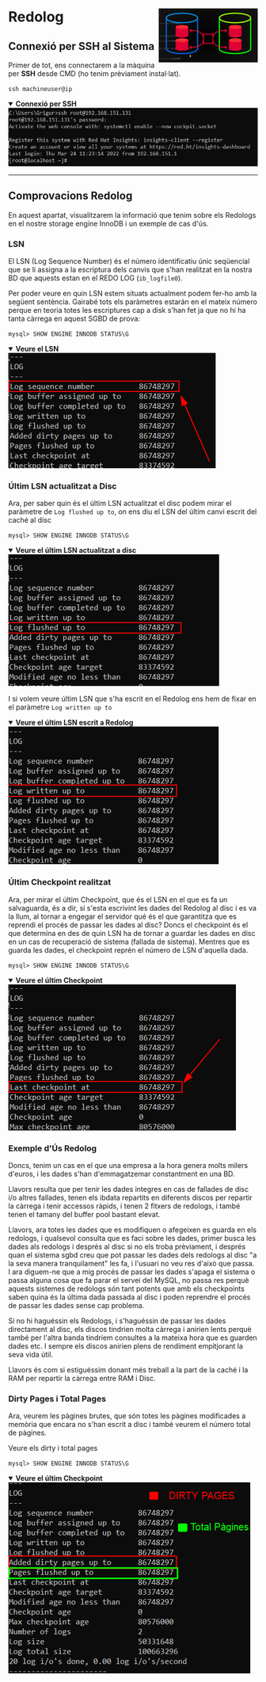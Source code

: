 # Redolog<img align="right" width="200" src="../imatges/redolog_logo.png"/>
## Connexió per SSH al Sistema
Primer de tot, ens connectarem a la màquina per **SSH** desde CMD (ho tenim prèviament instal·lat).
```
ssh machineuser@ip 
```
<details open>
<summary><b>Connexió per SSH</b></summary>
<img src="captures/ssh.png">
</details>

<hr>

## Comprovacions Redolog
En aquest apartat, visualitzarem la informació que tenim sobre els Redologs en el nostre storage engine InnoDB i un exemple de cas d'ús.

### LSN 
El LSN (Log Sequence Number) és el número identificatiu únic seqüencial que se li assigna a la escriptura dels canvis que s'han realitzat en la nostra BD que aquests estan en el REDO LOG (`ib_logfile0`).

Per poder veure en quin LSN estem situats actualment podem fer-ho amb la següent sentència. Gairabé tots els paràmetres estarán en el mateix número perque en teoria totes les escriptures cap a disk s'han fet ja que no hi ha tanta càrrega en aquest SGBD de prova:
```
mysql> SHOW ENGINE INNODB STATUS\G
```
<details open>
<summary><b>Veure el LSN</b></summary>
<img src="captures/lsn.png">
</details>

### Últim LSN actualitzat a Disc
Ara, per saber quin és el últim LSN actualitzat el disc podem mirar el paràmetre de `Log flushed up to`, on ens diu el LSN del últim canvi escrit del caché al disc
```
mysql> SHOW ENGINE INNODB STATUS\G
```
<details open>
<summary><b>Veure el últim LSN actualitzat a disc </b></summary>
<img src="captures/lsn2.png">
</details>

I si volem veure últim LSN que s'ha escrit en el Redolog ens hem de fixar en el paràmetre `Log written up to`
<details open>
<summary><b>Veure el últim LSN escrit a Redolog </b></summary>
<img src="captures/lsn3.png">
</details>

### Últim Checkpoint realitzat
Ara, per mirar el últim Checkpoint, que és el LSN en el que es fa un salvaguarda, és a dir, si s'esta escrivint les dades del Redolog al disc i es va la llum, al tornar a engegar el servidor qué és el que garantitza que es reprendi el procés de passar les dades al disc? Doncs el checkpoint és el que determina en des de quin LSN ha de tornar a guardar les dades en disc en un cas de recuperació de sistema (fallada de sistema).
Mentres que es guarda les dades, el checkpoint reprén el número de LSN d'aquella dada.
```
mysql> SHOW ENGINE INNODB STATUS\G
```
<details open>
<summary><b>Veure el últim Checkpoint </b></summary>
<img src="captures/lsn4.png">
</details>

### Exemple d'Ús Redolog
Doncs, tenim un cas en el que una empresa a la hora genera molts milers d'euros, i les dades s'han d'emmagatzemar constantment en una BD.

Llavors resulta que per tenir les dades integres en cas de fallades de disc i/o altres fallades, tenen els ibdata repartits en diferents discos per repartir la càrrega i tenir accessos ràpids, i tenen 2 fitxers de redologs, i també tenen el tamany del buffer pool bastant elevat.

Llavors, ara totes les dades que es modifiquen o afegeixen es guarda en els redologs, i qualsevol consulta que es faci sobre les dades, primer busca les dades als redologs i després al disc si no els troba prèviament, i després quan el sistema sgbd creu que pot passar les dades dels redologs al disc "a la seva manera tranquilament" les fa, i l'usuari no veu res d'això que passa. I ara diguem-ne que a mig procés de passar les dades s'apaga el sistema o passa alguna cosa que fa parar el servei del MySQL, no passa res perquè aquests sistemes de redologs són tant potents que amb els checkpoints saben quina és la última dada passada al disc i poden reprendre el procés de passar les dades sense cap problema.

Si no hi haguéssin els Redologs, i s'haguéssin de passar les dades directament al disc, els discos tindrien molta càrrega i anirien lents perquè també per l'altra banda tindríem consultes a la mateixa hora que es guarden dades etc. I sempre els discos anirien plens de rendiment empitjorant la seva vida útil.

Llavors és com si estiguéssim donant més treball a la part de la caché i la RAM per repartir la càrrega entre RAM i Disc.

### Dirty Pages i Total Pages
Ara, veurem les pàgines brutes, que són totes les pàgines modificades a memòria que encara no s'han escrit a disc i també veurem el número total de pàgines.

Veure els dirty i total pages
```
mysql> SHOW ENGINE INNODB STATUS\G
```
<details open>
<summary><b>Veure el últim Checkpoint </b></summary>
<img src="captures/lsn5.png">
</details>
